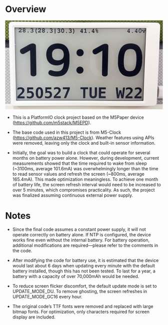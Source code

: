 # Overview

![alt text](/img/img.png)

- This is a PlatformIO clock project based on the M5Paper device (https://github.com/m5stack/M5EPD).

- The base code used in this project is from M5-Clock (https://github.com/azw413/M5-Clock). Weather features using APIs were removed, leaving only the clock and built-in sensor information.

- Initially, the goal was to build a clock that could operate for several months on battery power alone. However, during development, current measurements showed that the time required to wake from sleep (~3100ms, average 101.6mA) was overwhelmingly longer than the time to read sensor values and refresh the screen (~800ms, average 165.4mA). This made optimization meaningless. To achieve one month of battery life, the screen refresh interval would need to be increased to over 5 minutes, which compromises practicality. As such, the project was finalized assuming continuous external power supply.

# Notes

- Since the final code assumes a constant power supply, it will not operate correctly on battery alone. If NTP is configured, the device works fine even without the internal battery. For battery operation, additional modifications are required—please refer to the comments in the code.

- After modifying the code for battery use, it is estimated that the device would last about 6 days when updating every minute with the default battery installed, though this has not been tested. To last for a year, a battery with a capacity of over 70,000mAh would be needed.

- To reduce screen flicker discomfort, the default update mode is set to UPDATE_MODE_DU. To remove ghosting, the screen refreshes in UPDATE_MODE_GC16 every hour.

- The original code’s TTF fonts were removed and replaced with large bitmap fonts. For optimization, only characters required for screen display are included.
